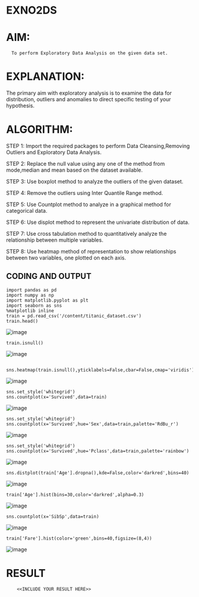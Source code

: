 # EXNO2DS
# AIM:
      To perform Exploratory Data Analysis on the given data set.
      
# EXPLANATION:
  The primary aim with exploratory analysis is to examine the data for distribution, outliers and anomalies to direct specific testing of your hypothesis.
  
# ALGORITHM:
STEP 1: Import the required packages to perform Data Cleansing,Removing Outliers and Exploratory Data Analysis.

STEP 2: Replace the null value using any one of the method from mode,median and mean based on the dataset available.

STEP 3: Use boxplot method to analyze the outliers of the given dataset.

STEP 4: Remove the outliers using Inter Quantile Range method.

STEP 5: Use Countplot method to analyze in a graphical method for categorical data.

STEP 6: Use displot method to represent the univariate distribution of data.

STEP 7: Use cross tabulation method to quantitatively analyze the relationship between multiple variables.

STEP 8: Use heatmap method of representation to show relationships between two variables, one plotted on each axis.

## CODING AND OUTPUT
```
import pandas as pd
import numpy as np
import matplotlib.pyplot as plt
import seaborn as sns
%matplotlib inline
train = pd.read_csv('/content/titanic_dataset.csv')
train.head()
```
![image](https://github.com/23007965/EXNO2DS/assets/138971238/ee24e4c9-c16e-465f-a433-0d300604b652)
```
train.isnull()
```
![image](https://github.com/23007965/EXNO2DS/assets/138971238/68c1f184-9d1a-4dd8-82a3-24eb11c37caf)
```

sns.heatmap(train.isnull(),yticklabels=False,cbar=False,cmap='viridis')
```
![image](https://github.com/23007965/EXNO2DS/assets/138971238/a1de2e68-b568-4e8d-906f-7a422d40bbca)
```
sns.set_style('whitegrid')
sns.countplot(x='Survived',data=train)
```
![image](https://github.com/23007965/EXNO2DS/assets/138971238/3b4507b3-a7bf-48fc-8270-b26379fbf691)
```
sns.set_style('whitegrid')
sns.countplot(x='Survived',hue='Sex',data=train,palette='RdBu_r')
```
![image](https://github.com/23007965/EXNO2DS/assets/138971238/469b3dca-a3ec-4c5b-843c-2c8e93182317)
```
sns.set_style('whitegrid')
sns.countplot(x='Survived',hue='Pclass',data=train,palette='rainbow')
```
![image](https://github.com/23007965/EXNO2DS/assets/138971238/7973fba3-5ac5-41a9-a662-1255b5861e31)
```
sns.distplot(train['Age'].dropna(),kde=False,color='darkred',bins=40)
```
![image](https://github.com/23007965/EXNO2DS/assets/138971238/e0b9dcea-6c55-40e7-b3f4-92261a27508e)
```
train['Age'].hist(bins=30,color='darkred',alpha=0.3)
```
![image](https://github.com/23007965/EXNO2DS/assets/138971238/8b44c6eb-269b-48b1-9188-b0aecd20d381)
```
sns.countplot(x='SibSp',data=train)
```
![image](https://github.com/23007965/EXNO2DS/assets/138971238/af9fabfe-5995-4644-a694-df3fdc7d26e7)
```
train['Fare'].hist(color='green',bins=40,figsize=(8,4))
```
![image](https://github.com/23007965/EXNO2DS/assets/138971238/932efb7a-42f5-436e-8c10-b3fb194643e2)


# RESULT
        <<INCLUDE YOUR RESULT HERE>>
